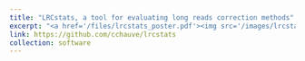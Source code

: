 ```yaml
---
title: "LRCstats, a tool for evaluating long reads correction methods"
excerpt: "<a href='/files/lrcstats_poster.pdf'><img src='/images/lrcstats_poster.png'></a>"
link: https://github.com/cchauve/lrcstats
collection: software
---
```

